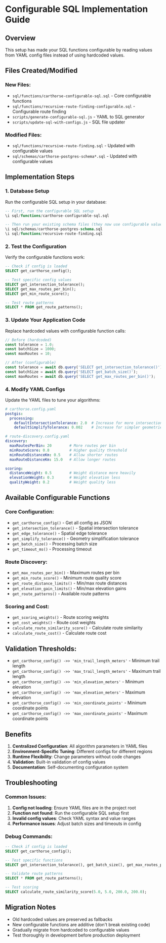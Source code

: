 # Configurable SQL Implementation Guide

## Overview
This setup has made your SQL functions configurable by reading values from YAML config files instead of using hardcoded values.

## Files Created/Modified

### New Files:
- `sql/functions/carthorse-configurable-sql.sql` - Core configurable functions
- `sql/functions/recursive-route-finding-configurable.sql` - Configurable route finding
- `scripts/generate-configurable-sql.js` - YAML to SQL generator
- `scripts/update-sql-with-configs.js` - SQL file updater

### Modified Files:
- `sql/functions/recursive-route-finding.sql` - Updated with configurable values
- `sql/schemas/carthorse-postgres-schema*.sql` - Updated with configurable values

## Implementation Steps

### 1. Database Setup
Run the configurable SQL setup in your database:

```sql
-- First, run the configurable SQL setup
\i sql/functions/carthorse-configurable-sql.sql

-- Then run your existing schema files (they now use configurable values)
\i sql/schemas/carthorse-postgres-schema.sql
\i sql/functions/recursive-route-finding.sql
```

### 2. Test the Configuration
Verify the configurable functions work:

```sql
-- Check if config is loaded
SELECT get_carthorse_config();

-- Test specific config values
SELECT get_intersection_tolerance();
SELECT get_max_routes_per_bin();
SELECT get_min_route_score();

-- Test route patterns
SELECT * FROM get_route_patterns();
```

### 3. Update Your Application Code
Replace hardcoded values with configurable function calls:

```typescript
// Before (hardcoded)
const tolerance = 1.0;
const batchSize = 1000;
const maxRoutes = 10;

// After (configurable)
const tolerance = await db.query('SELECT get_intersection_tolerance()');
const batchSize = await db.query('SELECT get_batch_size()');
const maxRoutes = await db.query('SELECT get_max_routes_per_bin()');
```

### 4. Modify YAML Configs
Update the YAML files to tune your algorithms:

```yaml
# carthorse.config.yaml
postgis:
  processing:
    defaultIntersectionTolerance: 2.0  # Increase for more intersections
    defaultSimplifyTolerance: 0.002    # Increase for simpler geometries

# route-discovery.config.yaml
discovery:
  maxRoutesPerBin: 20        # More routes per bin
  minRouteScore: 0.8         # Higher quality threshold
  minRouteDistanceKm: 0.5    # Allow shorter routes
  maxRouteDistanceKm: 15.0   # Allow longer routes

scoring:
  distanceWeight: 0.5        # Weight distance more heavily
  elevationWeight: 0.3       # Weight elevation less
  qualityWeight: 0.2         # Weight quality less
```

## Available Configurable Functions

### Core Configuration:
- `get_carthorse_config()` - Get all config as JSON
- `get_intersection_tolerance()` - Spatial intersection tolerance
- `get_edge_tolerance()` - Spatial edge tolerance
- `get_simplify_tolerance()` - Geometry simplification tolerance
- `get_batch_size()` - Processing batch size
- `get_timeout_ms()` - Processing timeout

### Route Discovery:
- `get_max_routes_per_bin()` - Maximum routes per bin
- `get_min_route_score()` - Minimum route quality score
- `get_route_distance_limits()` - Min/max route distances
- `get_elevation_gain_limits()` - Min/max elevation gains
- `get_route_patterns()` - Available route patterns

### Scoring and Cost:
- `get_scoring_weights()` - Route scoring weights
- `get_cost_weights()` - Route cost weights
- `calculate_route_similarity_score()` - Calculate route similarity
- `calculate_route_cost()` - Calculate route cost

## Validation Thresholds:
- `get_carthorse_config() ->> 'min_trail_length_meters'` - Minimum trail length
- `get_carthorse_config() ->> 'max_trail_length_meters'` - Maximum trail length
- `get_carthorse_config() ->> 'min_elevation_meters'` - Minimum elevation
- `get_carthorse_config() ->> 'max_elevation_meters'` - Maximum elevation
- `get_carthorse_config() ->> 'min_coordinate_points'` - Minimum coordinate points
- `get_carthorse_config() ->> 'max_coordinate_points'` - Maximum coordinate points

## Benefits

1. **Centralized Configuration**: All algorithm parameters in YAML files
2. **Environment-Specific Tuning**: Different configs for different regions
3. **Runtime Flexibility**: Change parameters without code changes
4. **Validation**: Built-in validation of config values
5. **Documentation**: Self-documenting configuration system

## Troubleshooting

### Common Issues:

1. **Config not loading**: Ensure YAML files are in the project root
2. **Function not found**: Run the configurable SQL setup first
3. **Invalid config values**: Check YAML syntax and value ranges
4. **Performance issues**: Adjust batch sizes and timeouts in config

### Debug Commands:

```sql
-- Check if config is loaded
SELECT get_carthorse_config();

-- Test specific functions
SELECT get_intersection_tolerance(), get_batch_size(), get_max_routes_per_bin();

-- Validate route patterns
SELECT * FROM get_route_patterns();

-- Test scoring
SELECT calculate_route_similarity_score(5.0, 5.0, 200.0, 200.0);
```

## Migration Notes

- Old hardcoded values are preserved as fallbacks
- New configurable functions are additive (don't break existing code)
- Gradually migrate from hardcoded to configurable values
- Test thoroughly in development before production deployment

